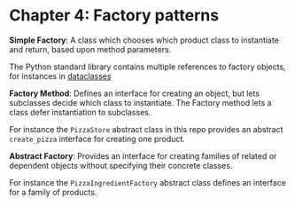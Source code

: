 # Chapter 4: Factory patterns

**Simple Factory**: A class which chooses which product class to instantiate and return, based upon method parameters.

The Python standard library contains multiple references to factory objects, for instances in [dataclasses](https://docs.python.org/3/library/dataclasses.html?highlight=factory)

**Factory Method**: Defines an interface for creating an object, but lets subclasses decide which class to instantiate. The Factory method lets a class defer instantiation to subclasses.

For instance the `PizzaStore` abstract class in this repo provides an abstract `create_pizza` interface for creating one product.  

**Abstract Factory**: Provides an interface for creating families of related or dependent objects without specifying their concrete classes.

For instance the `PizzaIngredientFactory` abstract class defines an interface for a family of products.
